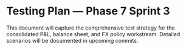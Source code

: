 # Testing Plan — Phase 7 Sprint 3

This document will capture the comprehensive test strategy for the consolidated P&L, balance sheet, and FX policy workstream. Detailed scenarios will be documented in upcoming commits.
